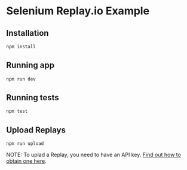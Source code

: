 # Selenium Replay.io Example
## Installation
```sh
npm install
```

## Running app
```sh
npm run dev
```

## Running tests
```sh
npm test
```

## Upload Replays
```
npm run upload
```
NOTE: To uplad a Replay, you need to have an API key. [Find out how to obtain one here](https://docs.replay.io/reference-guide/recording/replay-cli).
